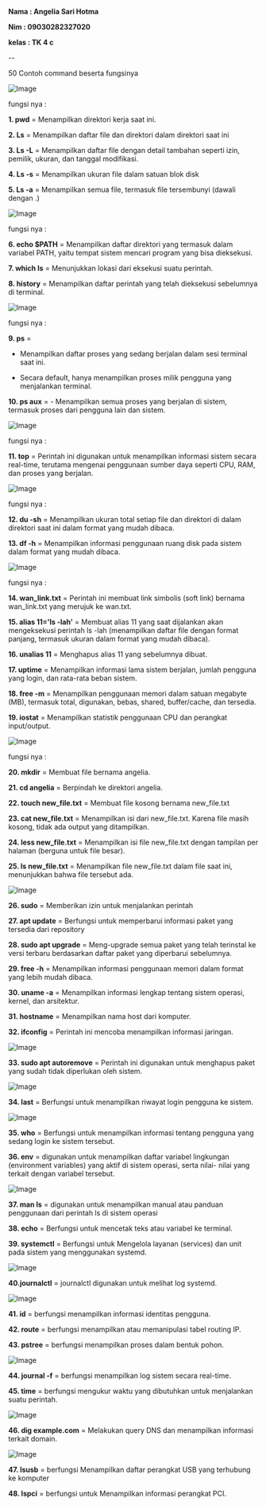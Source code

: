 **Nama   : Angelia Sari Hotma**

**Nim    : 09030282327020**

**kelas  : TK 4 c**

--

50 Contoh command beserta fungsinya

![Image](https://github.com/user-attachments/assets/550cd60a-77f7-48c1-ac54-5ed956e7ba12)

fungsi nya :

**1. pwd**  = Menampilkan direktori kerja saat ini.

**2. Ls**   = Menampilkan daftar file dan direktori dalam direktori saat ini

**3. Ls -L** = Menampilkan daftar file dengan detail tambahan seperti izin, pemilik, ukuran, dan tanggal modifikasi.

**4. Ls -s** = Menampilkan ukuran file dalam satuan blok disk

**5. Ls -a** = Menampilkan semua file, termasuk file tersembunyi (dawali dengan .)

![Image](https://github.com/user-attachments/assets/cdb5cefb-6dfb-4846-a243-b9af8990bda1)

fungsi nya :

**6. echo $PATH** = Menampilkan daftar direktori yang termasuk dalam variabel PATH, yaitu tempat sistem mencari program yang bisa dieksekusi.

**7. which ls**  = Menunjukkan lokasi dari eksekusi suatu perintah.

**8. history**   = Menampilkan daftar perintah yang telah dieksekusi sebelumnya di terminal.


![Image](https://github.com/user-attachments/assets/287f4b86-e039-4760-9dcb-028c2a1694bc)

fungsi nya :

**9. ps**   = 
- Menampilkan daftar proses yang sedang berjalan dalam sesi terminal saat ini.

- Secara default, hanya menampilkan proses milik pengguna yang menjalankan terminal.
           
**10. ps aux** = - Menampilkan semua proses yang berjalan di sistem, termasuk proses dari pengguna lain dan sistem.


![Image](https://github.com/user-attachments/assets/9b0dba20-9db1-43a5-ba46-7aed47479ec9)

fungsi nya :

 **11. top**  = Perintah ini digunakan untuk menampilkan informasi sistem secara real-time, terutama mengenai penggunaan sumber daya seperti CPU, RAM, dan proses yang berjalan.

![Image](https://github.com/user-attachments/assets/ba382a1d-b769-4bb3-8120-6079eb83813b)

fungsi nya :

**12. du -sh** = Menampilkan ukuran total setiap file dan direktori di dalam direktori saat ini dalam format yang mudah dibaca.

**13. df -h**  = Menampilkan informasi penggunaan ruang disk pada sistem dalam format yang mudah dibaca.


![Image](https://github.com/user-attachments/assets/d69ee8fb-b501-4a64-ad24-10a28470e978)

fungsi nya :

**14. wan_link.txt** = Perintah ini membuat link simbolis (soft link) bernama wan_link.txt yang merujuk ke wan.txt.

**15. alias 11='ls -lah'** = Membuat alias 11 yang saat dijalankan akan mengeksekusi perintah ls -lah (menampilkan daftar file dengan format panjang, termasuk ukuran dalam format yang mudah dibaca).

**16. unalias 11**    =  Menghapus alias 11 yang sebelumnya dibuat.

**17. uptime**      = Menampilkan informasi lama sistem berjalan, jumlah pengguna yang login, dan rata-rata beban sistem.

**18. free -m**     = Menampilkan penggunaan memori dalam satuan megabyte (MB), termasuk total, digunakan, bebas, shared, buffer/cache, dan tersedia.

**19. iostat**      = Menampilkan statistik penggunaan CPU dan perangkat input/output.


![Image](https://github.com/user-attachments/assets/a7483f1e-897e-4d1d-ad7d-8d8307e3c44b)


fungsi nya :

**20. mkdir** = Membuat file bernama angelia.

**21. cd angelia** = Berpindah ke direktori angelia.

**22. touch new_file.txt** = Membuat file kosong bernama new_file.txt

**23. cat new_file.txt**  = Menampilkan isi dari new_file.txt.
                        Karena file masih kosong, tidak ada output yang ditampilkan.

**24. less new_file.txt** = Menampilkan isi file new_file.txt dengan tampilan per halaman (berguna untuk file besar).

**25. ls new_file.txt** = Menampilkan file new_file.txt dalam file saat ini, menunjukkan bahwa file tersebut ada.

![Image](https://github.com/user-attachments/assets/260a5e2d-4a7e-4cf9-9f9d-fafc7a086da4)

**26. sudo** = Memberikan izin untuk menjalankan perintah

**27. apt update** = Berfungsi untuk memperbarui informasi paket yang tersedia dari repository

**28. sudo apt upgrade** = Meng-upgrade semua paket yang telah terinstal ke versi terbaru berdasarkan daftar paket yang diperbarui                                sebelumnya.

**29. free -h** = Menampilkan informasi penggunaan memori dalam format yang lebih mudah dibaca.

**30. uname -a** = Menampilkan informasi lengkap tentang sistem operasi, kernel, dan arsitektur.

**31. hostname** = Menampilkan nama host dari komputer.

**32. ifconfig** = Perintah ini mencoba menampilkan informasi jaringan.

![Image](https://github.com/user-attachments/assets/88935bf2-9b08-4079-a6bd-c43c4e7cc3cd)

**33. sudo apt autoremove** = Perintah ini digunakan untuk menghapus paket yang sudah tidak diperlukan oleh sistem.

![Image](https://github.com/user-attachments/assets/fd240f0f-0dbc-4dfc-bd95-dead90d07553)

**34. last** = Berfungsi untuk menampilkan riwayat login pengguna ke sistem.

![Image](https://github.com/user-attachments/assets/4bad40a0-efd3-4d13-a869-357947c11596)

**35. who** = Berfungsi untuk menampilkan informasi tentang pengguna yang sedang login ke sistem tersebut.

**36. env** = digunakan untuk menampilkan daftar variabel lingkungan (environment variables) yang aktif di sistem operasi, serta                     nilai- nilai yang terkait dengan variabel tersebut.

![Image](https://github.com/user-attachments/assets/1da484bb-4080-48a3-a80d-ef02a7d8d6e0)

**37. man ls** = digunakan untuk menampilkan manual atau panduan penggunaan dari perintah ls di sistem operasi

**38. echo** = Berfungsi untuk mencetak teks atau variabel ke terminal.

**39. systemctl** = Berfungsi untuk Mengelola layanan (services) dan unit pada sistem yang menggunakan systemd.

![Image](https://github.com/user-attachments/assets/9d876a05-8f21-4841-b416-88ba2221a7ae)

**40.journalctl** = journalctl digunakan untuk melihat log systemd.

![Image](https://github.com/user-attachments/assets/f8220012-c80f-4401-b6f4-108ea9c96d0f)

**41. id** = berfungsi menampilkan informasi identitas pengguna.

**42. route** = berfungsi menampilkan atau memanipulasi tabel routing IP.

**43. pstree** = berfungsi menampilkan proses dalam bentuk pohon.

![Image](https://github.com/user-attachments/assets/f0edbb9f-195f-4245-bcb1-764990e614fe)

**44. journal -f** = berfungsi menampilkan log sistem secara real-time.

**45. time** = berfungsi mengukur waktu yang dibutuhkan untuk menjalankan suatu perintah.

![Image](https://github.com/user-attachments/assets/70d70bdb-9566-43fe-804c-94fc37900fb0)

**46. dig example.com** = Melakukan query DNS dan menampilkan informasi terkait domain.

![Image](https://github.com/user-attachments/assets/f1857cb2-5ef6-4ce4-8aeb-86052925ece3)

**47. lsusb** = berfungsi Menampilkan daftar perangkat USB yang terhubung ke komputer

**48. lspci** = berfungsi untuk Menampilkan informasi perangkat PCI.





























